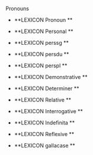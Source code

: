 
Pronouns


 * **LEXICON Pronoun   **




 * **LEXICON Personal   **

 * **LEXICON perssg   **

 * **LEXICON persdu   **

 * **LEXICON perspl   **



 * **LEXICON Demonstrative   **








 * **LEXICON Determiner   **


















 * **LEXICON Relative   **


















 * **LEXICON Interrogative   **



























 * **LEXICON Indefinita   **


































































































 * **LEXICON Reflexive   **


















 * **LEXICON gallacase   **










